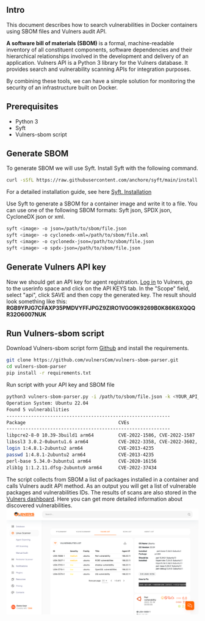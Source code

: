 ## Intro

This document describes how to search vulnerabilities in Docker containers using SBOM files and Vulners audit API. 

**A software bill of materials (SBOM)** is a formal, machine-readable inventory of all constituent components, software dependencies and their hierarchical relationships involved in the development and delivery of an application. Vulners API is a Python 3 library for the Vulners database. It provides search and vulnerability scanning APIs for integration purposes.

By combining these tools, we can have a simple solution for monitoring the security of an infrastructure built on Docker. 

## Prerequisites

- Python 3
- Syft
- Vulners-sbom script

## Generate SBOM

To generate SBOM we will use Syft. Install Syft with the following command.

```bash
curl -sSfL https://raw.githubusercontent.com/anchore/syft/main/install.sh | sh -s -- -b /usr/local/bin
```

For a detailed installation guide, see here <a href="https://github.com/anchore/syft#installation" target="_blank">Syft. Installation</a>

Use Syft to generate a SBOM for a container image and write it to a file.
You can use one of the following SBOM formats: Syft json, SPDX json, CycloneDX json or xml.

```bash
syft <image> -o json=/path/to/sbom/file.json 
syft <image> -o cyclonedx-xml=/path/to/sbom/file.xml
syft <image> -o cyclonedx-json=/path/to/sbom/file.json
syft <image> -o spdx-json=/path/to/sbom/file.json
```

## Generate Vulners API key

Now we should get an API key for agent registration. [Log in](https://vulners.com/userinfo) to Vulners, go to the userinfo space and click on the API KEYS tab.  In the "Scope" field, select "api", click SAVE and then copy the generated key. The result should look something like this:
**RGB9YPJG7CFAXP35PMDVYFFJPGZ9ZIRO1VGO9K9269B0K86K6XQQQR32O6007NUK**

## Run Vulners-sbom script

Download Vulners-sbom script form <a href="https://github.com/vulnersCom/vulners-sbom-parser" target="_blank">Github</a> and install the requirements.

```bash
git clone https://github.com/vulnersCom/vulners-sbom-parser.git
cd vulners-sbom-parser
pip install -r requirements.txt
```

Run script with your API key and SBOM file

```bash
python3 vulners-sbom-parser.py -i /path/to/sbom/file.json -k <YOUR_API_KEY_HERE>
Operation System: Ubuntu 22.04
Found 5 vulnerabilities
------------------------------------------------------------
Package                                  CVEs
------------------------------------------------------------
libpcre2-8-0 10.39-3build1 arm64         CVE-2022-1586, CVE-2022-1587
libssl3 3.0.2-0ubuntu1.6 arm64           CVE-2022-3358, CVE-2022-3602, CVE-2022-3786
login 1:4.8.1-2ubuntu2 arm64             CVE-2013-4235
passwd 1:4.8.1-2ubuntu2 arm64            CVE-2013-4235
perl-base 5.34.0-3ubuntu1 arm64          CVE-2020-16156
zlib1g 1:1.2.11.dfsg-2ubuntu9 arm64      CVE-2022-37434
```

The script collects from SBOM a list of packages installed in a container and calls Vulners audit API method. As an output you will get a list of vulnerable packages and vulnerabilities IDs. The results of scans are also stored in the [Vulners dashboard](https://vulners.com/linux-scanner). Here you can get more detailed information about discovered vulnerabilities.
![Dashboard](media/dashboard.png)